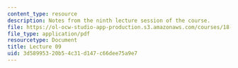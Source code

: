 ```yaml
---
content_type: resource
description: Notes from the ninth lecture session of the course.
file: https://ol-ocw-studio-app-production.s3.amazonaws.com/courses/18-306-advanced-partial-differential-equations-with-applications-fall-2009/3d58995320b54c31d147c66dee75a9e7_MIT18_306f09_lec09.pdf
file_type: application/pdf
resourcetype: Document
title: Lecture 09
uid: 3d589953-20b5-4c31-d147-c66dee75a9e7
---
```

